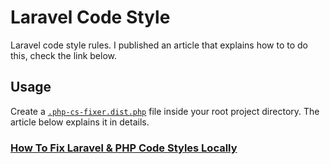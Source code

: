 # Laravel Code Style

Laravel code style rules. I published an article that explains how to to do this, check the link below.


## Usage
Create a [`.php-cs-fixer.dist.php`](https://github.com/stephenjude/laravel-code-style/blob/main/.php-cs-fixer.dist.php) file inside your root project directory. The article below explains it in details.

### [How To Fix Laravel & PHP Code Styles Locally]()
